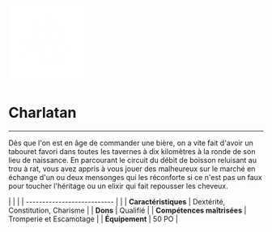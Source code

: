 <div class="icon-container">
  <img src="_media/historiques/charlatan.png" alt="Charlatan" class="icon-title" data-no-zoom />

# Charlatan <!-- {docsify-ignore} -->

</div>

---

<div class="texte-intro">
  <p>Dès que l'on est en âge de commander une bière, on a vite fait d'avoir un tabouret favori dans toutes les tavernes à dix kilomètres à la ronde de son lieu de naissance. En parcourant le circuit du débit de boisson reluisant au trou à rat, vous avez appris à vous jouer des malheureux sur le marché en échange d'un ou deux mensonges qui les réconforte si ce n'est pas un faux pour toucher l'héritage ou un elixir qui fait repousser les cheveux.</p>
</div>

| | |
| --------------------------- | |
| **Caractéristiques** | Dextérité, Constitution, Charisme |
| **Dons** | Qualifié |
| **Compétences maîtrisées** | Tromperie et Escamotage |
| **Équipement** | 50 PO |